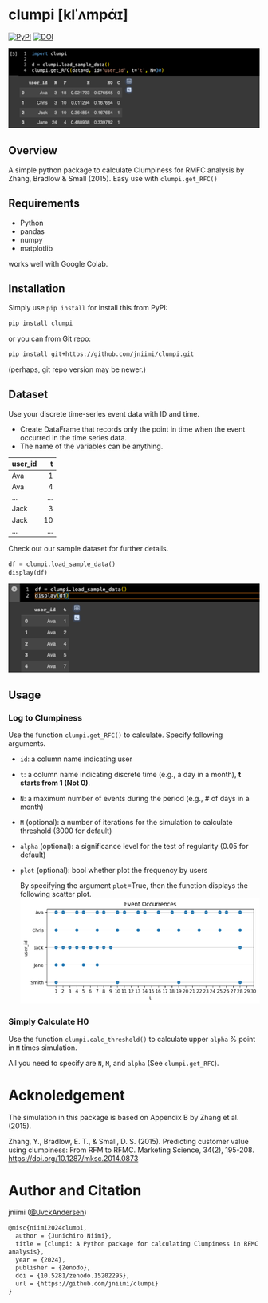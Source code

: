 # clumpi [klˈʌmpάɪ]

[![PyPI](https://img.shields.io/pypi/v/clumpi.svg)](https://pypi.org/project/clumpi/)
[![DOI](https://zenodo.org/badge/DOI/10.5281/zenodo.15202294.svg)](https://doi.org/10.5281/zenodo.15202294)

![sample data in pandas DataFrame](images/sample1.png)
## Overview
A simple python package to calculate Clumpiness for RMFC analysis by Zhang, Bradlow & Small (2015).
Easy use with `clumpi.get_RFC()`

## Requirements
- Python
- pandas
- numpy
- matplotlib

works well with Google Colab.

## Installation
Simply use ```pip install``` for install this from PyPI:
```bash
pip install clumpi
```
or you can from Git repo:
```bash
pip install git+https://github.com/jniimi/clumpi.git
```
(perhaps, git repo version may be newer.)

## Dataset
Use your discrete time-series event data with ID and time. 
- Create DataFrame that records only the point in time when the event occurred in the time series data. 
- The name of the variables can be anything.

| user_id | t       |
|:--------|--------:|
| Ava     | 1       |
| Ava     | 4       |
| ...     | ...     |
| Jack    | 3       |
| Jack    | 10      |
| ...     | ...     |

Check out our sample dataset for further details.
```python
df = clumpi.load_sample_data()
display(df)
```
![sample data in pandas DataFrame](images/sample2.png)

## Usage
### Log to Clumpiness
Use the function `clumpi.get_RFC()` to calculate. Specify following arguments.
- `id`: a column name indicating user
- `t`: a column name indicating discrete time (e.g., a day in a month), **t starts from 1 (Not 0)**.
- `N`: a maximum number of events during the period (e.g., # of days in a month)
- `M` (optional): a number of iterations for the simulation to calculate threshold (3000 for default)
- `alpha` (optional): a significance level for the test of regularity (0.05 for default)
- `plot` (optional): bool whether plot the frequency by users

  By specifying the argument `plot`=True, then the function displays the following scatter plot.
![scatter plot by user_id](images/sample3.png)

### Simply Calculate H0
Use the function `clumpi.calc_threshold()` to calculate upper `alpha` % point in `M` times simulation. 

All you need to specify are `N`, `M`, and `alpha` (See `clumpi.get_RFC`).

# Acknoledgement
The simulation in this package is based on Appendix B by Zhang et al. (2015).

Zhang, Y., Bradlow, E. T., & Small, D. S. (2015). Predicting customer value using clumpiness: From RFM to RFMC. Marketing Science, 34(2), 195-208.
https://doi.org/10.1287/mksc.2014.0873

# Author and Citation
jniimi ([@JvckAndersen](https://x.com/JvckAndersen))

```
@misc{niimi2024clumpi,
  author = {Junichiro Niimi},
  title = {clumpi: A Python package for calculating Clumpiness in RFMC analysis},
  year = {2024},
  publisher = {Zenodo},
  doi = {10.5281/zenodo.15202295},
  url = {https://github.com/jniimi/clumpi}
}
```
